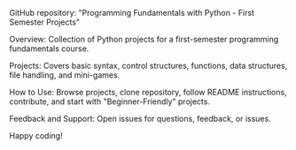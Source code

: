 GitHub repository: "Programming Fundamentals with Python - First Semester Projects"

Overview: Collection of Python projects for a first-semester programming fundamentals course.

Projects: Covers basic syntax, control structures, functions, data structures, file handling, and mini-games.

How to Use: Browse projects, clone repository, follow README instructions, contribute, and start with "Beginner-Friendly" projects.

Feedback and Support: Open issues for questions, feedback, or issues. 

Happy coding!
